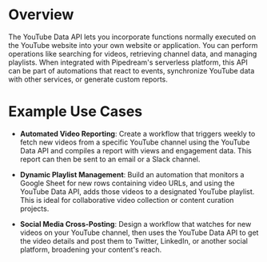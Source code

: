 # Overview

The YouTube Data API lets you incorporate functions normally executed on the YouTube website into your own website or application. You can perform operations like searching for videos, retrieving channel data, and managing playlists. When integrated with Pipedream's serverless platform, this API can be part of automations that react to events, synchronize YouTube data with other services, or generate custom reports.

# Example Use Cases

- **Automated Video Reporting**: Create a workflow that triggers weekly to fetch new videos from a specific YouTube channel using the YouTube Data API and compiles a report with views and engagement data. This report can then be sent to an email or a Slack channel.

- **Dynamic Playlist Management**: Build an automation that monitors a Google Sheet for new rows containing video URLs, and using the YouTube Data API, adds those videos to a designated YouTube playlist. This is ideal for collaborative video collection or content curation projects.

- **Social Media Cross-Posting**: Design a workflow that watches for new videos on your YouTube channel, then uses the YouTube Data API to get the video details and post them to Twitter, LinkedIn, or another social platform, broadening your content's reach.
